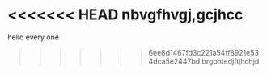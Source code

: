 <<<<<<< HEAD
nbvgfhvgj,gcjhcc
=======
hello every one
>>>>>>> 6ee8d1467fd3c221a54ff8921e534dca5e2447bd
brgbntedjftjhchjd